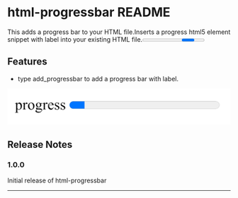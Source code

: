 # html-progressbar README

This adds a progress bar to your HTML file.Inserts a progress html5 element snippet with label into your existing HTML file.<progress> 



## Features

* type add_progressbar to add a progress bar with label.

![example](images/example.png)

## Release Notes


### 1.0.0

Initial release of html-progressbar


-----------------------------------------------------------------------------------------------------------
